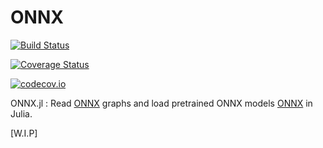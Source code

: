 # ONNX

[![Build Status](https://travis-ci.org/MikeInnes/ONNX.jl.svg?branch=master)](https://travis-ci.org/MikeInnes/ONNX.jl)

[![Coverage Status](https://coveralls.io/repos/MikeInnes/ONNX.jl/badge.svg?branch=master&service=github)](https://coveralls.io/github/MikeInnes/ONNX.jl?branch=master)

[![codecov.io](http://codecov.io/github/MikeInnes/ONNX.jl/coverage.svg?branch=master)](http://codecov.io/github/MikeInnes/ONNX.jl?branch=master)


ONNX.jl : Read [ONNX](https://onnx.ai/) graphs and load pretrained ONNX models [ONNX](https://onnx.ai/) in Julia.

[W.I.P]